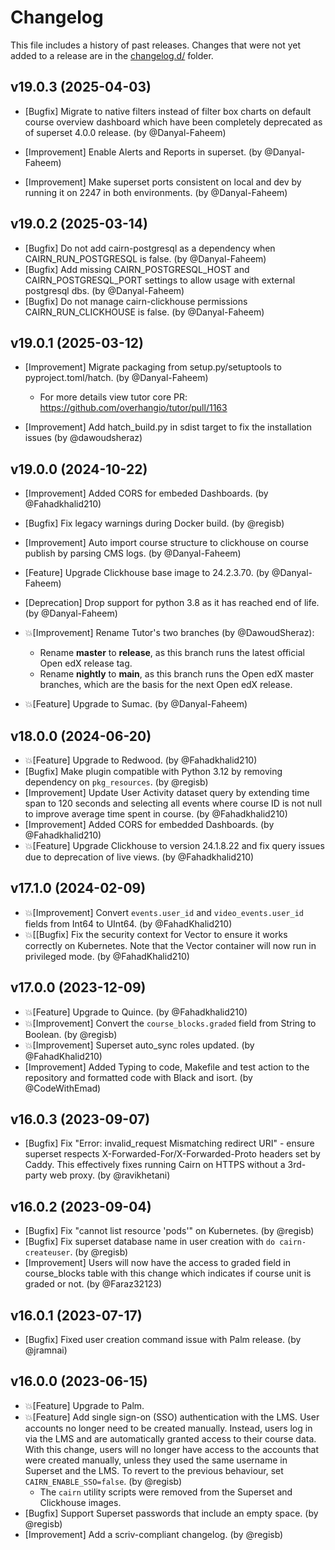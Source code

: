# Changelog

This file includes a history of past releases. Changes that were not yet added to a release are in the [changelog.d/](./changelog.d) folder.

<!--
⚠️ DO NOT ADD YOUR CHANGES TO THIS FILE! (unless you want to modify existing changelog entries in this file)
Changelog entries are managed by scriv. After you have made some changes to this plugin, create a changelog entry with:

    scriv create

Edit and commit the newly-created file in changelog.d.

If you need to create a new release, create a separate commit just for that. It is important to respect these
instructions, because git commits are used to generate release notes:
  - Modify the version number in `__about__.py`.
  - Collect changelog entries with `scriv collect`
  - The title of the commit should be the same as the new version: "vX.Y.Z".
-->

<!-- scriv-insert-here -->

<a id='changelog-19.0.3'></a>
## v19.0.3 (2025-04-03)

- [Bugfix] Migrate to native filters instead of filter box charts on default course overview dashboard which have been completely deprecated as of superset 4.0.0 release. (by @Danyal-Faheem)

- [Improvement] Enable Alerts and Reports in superset. (by @Danyal-Faheem)

- [Improvement] Make superset ports consistent on local and dev by running it on 2247 in both environments. (by @Danyal-Faheem)

<a id='changelog-19.0.2'></a>
## v19.0.2 (2025-03-14)

- [Bugfix] Do not add cairn-postgresql as a dependency when CAIRN_RUN_POSTGRESQL is false. (by @Danyal-Faheem)
- [Bugfix] Add missing CAIRN_POSTGRESQL_HOST and CAIRN_POSTGRESQL_PORT settings to allow usage with external postgresql dbs. (by @Danyal-Faheem)
- [Bugfix] Do not manage cairn-clickhouse permissions CAIRN_RUN_CLICKHOUSE is false. (by @Danyal-Faheem)

<a id='changelog-19.0.1'></a>
## v19.0.1 (2025-03-12)

- [Improvement] Migrate packaging from setup.py/setuptools to pyproject.toml/hatch. (by @Danyal-Faheem)
  - For more details view tutor core PR: https://github.com/overhangio/tutor/pull/1163

- [Improvement] Add hatch_build.py in sdist target to fix the installation issues (by @dawoudsheraz)

<a id='changelog-19.0.0'></a>
## v19.0.0 (2024-10-22)

- [Improvement] Added CORS for embeded Dashboards. (by @Fahadkhalid210)

- [Bugfix] Fix legacy warnings during Docker build. (by @regisb)

- [Improvement] Auto import course structure to clickhouse on course publish by parsing CMS logs. (by @Danyal-Faheem)

- [Feature] Upgrade Clickhouse base image to 24.2.3.70. (by @Danyal-Faheem)

- [Deprecation] Drop support for python 3.8 as it has reached end of life. (by @Danyal-Faheem)

- 💥[Improvement] Rename Tutor's two branches (by @DawoudSheraz):
  * Rename **master** to **release**, as this branch runs the latest official Open edX release tag.
  * Rename **nightly** to **main**, as this branch runs the Open edX master branches, which are the basis for the next Open edX release.

- 💥[Feature] Upgrade to Sumac. (by @Danyal-Faheem)

<a id='changelog-18.0.0'></a>
## v18.0.0 (2024-06-20)

- 💥[Feature] Upgrade to Redwood. (by @Fahadkhalid210)
- [Bugfix] Make plugin compatible with Python 3.12 by removing dependency on `pkg_resources`. (by @regisb)
- [Improvement] Update User Activity dataset query by extending time span to 120 seconds and selecting all events where course ID is not null to improve average time spent in course. (by @Fahadkhalid210)
- [Improvement] Added CORS for embedded Dashboards. (by @Fahadkhalid210)
- 💥[Feature] Upgrade Clickhouse to version 24.1.8.22 and fix query issues due to deprecation of live views. (by @Fahadkhalid210)

<a id='changelog-17.1.0'></a>
## v17.1.0 (2024-02-09)

- 💥[Improvement] Convert `events.user_id` and `video_events.user_id` fields from Int64 to UInt64. (by @FahadKhalid210)
- 💥[[Bugfix] Fix the security context for Vector to ensure it works correctly on Kubernetes. Note that the Vector container will now run in privileged mode. (by @FahadKhalid210)

<a id='changelog-17.0.0'></a>
## v17.0.0 (2023-12-09)

- 💥[Feature] Upgrade to Quince. (by @Fahadkhalid210)
- 💥[Improvement] Convert the `course_blocks.graded` field from String to Boolean. (by @regisb)
- 💥[Improvement] Superset auto_sync roles updated. (by @FahadKhalid210)
- [Improvement] Added Typing to code, Makefile and test action to the repository and formatted code with Black and isort. (by @CodeWithEmad)

<a id='changelog-16.0.3'></a>
## v16.0.3 (2023-09-07)

- [Bugfix] Fix "Error: invalid_request Mismatching redirect URI" - ensure superset respects X-Forwarded-For/X-Forwarded-Proto headers set by Caddy. This effectively fixes running Cairn on HTTPS without a 3rd-party web proxy. (by @ravikhetani)

<a id='changelog-16.0.2'></a>
## v16.0.2 (2023-09-04)

- [Bugfix] Fix "cannot list resource 'pods'" on Kubernetes. (by @regisb)
- [Bugfix] Fix superset database name in user creation with `do cairn-createuser`. (by @regisb)
- [Improvement] Users will now have the access to graded field in course_blocks table with this change which indicates if course unit is graded or not. (by @Faraz32123)

<a id='changelog-16.0.1'></a>
## v16.0.1 (2023-07-17)

- [Bugfix] Fixed user creation command issue with Palm release. (by @jramnai)

<a id='changelog-16.0.0'></a>
## v16.0.0 (2023-06-15)

- 💥[Feature] Upgrade to Palm.
- 💥[Feature] Add single sign-on (SSO) authentication with the LMS. User accounts no longer need to be created manually. Instead, users log in via the LMS and are automatically granted access to their course data. With this change, users will no longer have access to the accounts that were created manually, unless they used the same username in Superset and the LMS. To revert to the previous behaviour, set `CAIRN_ENABLE_SSO=false`. (by @regisb)
    - The `cairn` utility scripts were removed from the Superset and Clickhouse images.
- [Bugfix] Support Superset passwords that include an empty space. (by @regisb)
- [Improvement] Add a scriv-compliant changelog. (by @regisb)

